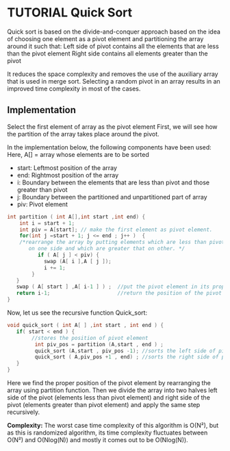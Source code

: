 # TUTORIAL Quick Sort

Quick sort is based on the divide-and-conquer approach based on the idea of choosing one element as a pivot element and partitioning the array around it such that: Left side of pivot contains all the elements that are less than the pivot element Right side contains all elements greater than the pivot

It reduces the space complexity and removes the use of the auxiliary array that is used in merge sort. Selecting a random pivot in an array results in an improved time complexity in most of the cases.

## Implementation

Select the first element of array as the pivot element First, we will see how the partition of the array takes place around the pivot.

In the implementation below, the following components have been used: Here, A[] = array whose elements are to be sorted

- start: Leftmost position of the array
- end: Rightmost position of the array
- i: Boundary between the elements that are less than pivot and those greater than pivot
- j: Boundary between the partitioned and unpartitioned part of array
- piv: Pivot element

```c
int partition ( int A[],int start ,int end) {
    int i = start + 1;
    int piv = A[start]; // make the first element as pivot element.
    for(int j =start + 1; j <= end ; j++ )  {
    /*rearrange the array by putting elements which are less than pivot
       on one side and which are greater that on other. */
          if ( A[ j ] < piv) {
            swap (A[ i ],A [ j ]);
            i += 1;
        }
   }
   swap ( A[ start ] ,A[ i-1 ] ) ;  //put the pivot element in its proper place.
   return i-1;                      //return the position of the pivot
}
```

Now, let us see the recursive function Quick_sort:

```c
void quick_sort ( int A[ ] ,int start , int end ) {
   if( start < end ) {
        //stores the position of pivot element
         int piv_pos = partition (A,start , end ) ;
         quick_sort (A,start , piv_pos -1); //sorts the left side of pivot.
         quick_sort ( A,piv_pos +1 , end) ; //sorts the right side of pivot.
   }
}
```

Here we find the proper position of the pivot element by rearranging the array using partition function. Then we divide the array into two halves left side of the pivot (elements less than pivot element) and right side of the pivot (elements greater than pivot element) and apply the same step recursively.

**Complexity:** The worst case time complexity of this algorithm is O(N²), but as this is randomized algorithm, its time complexity fluctuates between O(N²) and O(Nlog(N)) and mostly it comes out to be O(Nlog(N)).

